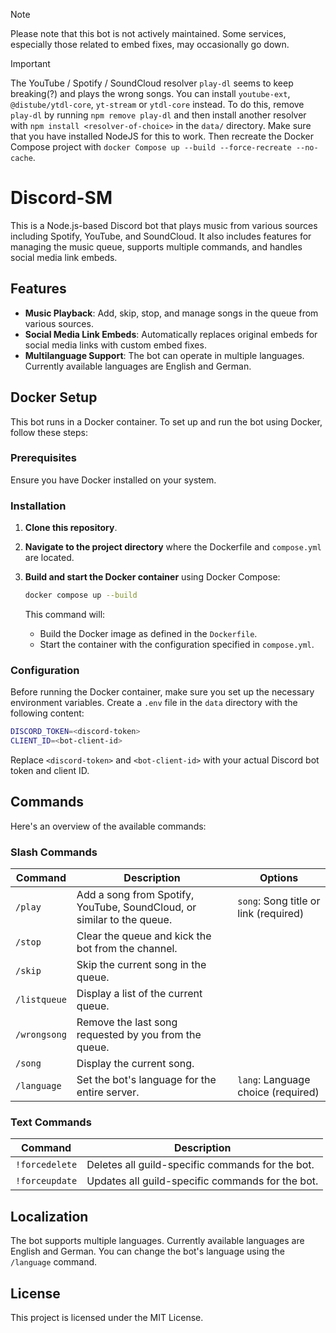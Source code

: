 > [!NOTE]  
> Please note that this bot is not actively maintained. Some services, especially those related to embed fixes, may occasionally go down.

> [!IMPORTANT]  
> The YouTube / Spotify / SoundCloud resolver `play-dl` seems to keep breaking(?) and plays the wrong songs. You can install `youtube-ext`, `@distube/ytdl-core`, `yt-stream` or `ytdl-core` instead. To do this, remove `play-dl` by running `npm remove play-dl` and then install another resolver with `npm install <resolver-of-choice>` in the `data/` directory. Make sure that you have installed NodeJS for this to work. Then recreate the Docker Compose project with `docker Compose up --build --force-recreate --no-cache`.

# Discord-SM

This is a Node.js-based Discord bot that plays music from various sources including Spotify, YouTube, and SoundCloud. It also includes features for managing the music queue, supports multiple commands, and handles social media link embeds.

## Features

- **Music Playback**: Add, skip, stop, and manage songs in the queue from various sources.
- **Social Media Link Embeds**: Automatically replaces original embeds for social media links with custom embed fixes.
- **Multilanguage Support**: The bot can operate in multiple languages. Currently available languages are English and German.

## Docker Setup

This bot runs in a Docker container. To set up and run the bot using Docker, follow these steps:

### Prerequisites

Ensure you have Docker installed on your system.

### Installation

1. **Clone this repository**.

2. **Navigate to the project directory** where the Dockerfile and `compose.yml` are located.

3. **Build and start the Docker container** using Docker Compose:
   ```sh
   docker compose up --build
   ```

   This command will:
   - Build the Docker image as defined in the `Dockerfile`.
   - Start the container with the configuration specified in `compose.yml`.

### Configuration

Before running the Docker container, make sure you set up the necessary environment variables. Create a `.env` file in the `data` directory with the following content:

```sh
DISCORD_TOKEN=<discord-token>
CLIENT_ID=<bot-client-id>
```

Replace `<discord-token>` and `<bot-client-id>` with your actual Discord bot token and client ID.

## Commands

Here's an overview of the available commands:

### Slash Commands

| Command      | Description                                                                 | Options                               |
|--------------|-----------------------------------------------------------------------------|---------------------------------------|
| `/play`      | Add a song from Spotify, YouTube, SoundCloud, or similar to the queue.      | `song`: Song title or link (required) |
| `/stop`      | Clear the queue and kick the bot from the channel.                          |                                       |
| `/skip`      | Skip the current song in the queue.                                         |                                       |
| `/listqueue` | Display a list of the current queue.                                        |                                       |
| `/wrongsong` | Remove the last song requested by you from the queue.                       |                                       |
| `/song`      | Display the current song.                                                   |                                       |
| `/language`  | Set the bot's language for the entire server.                               | `lang`: Language choice (required)    |

### Text Commands

| Command        | Description                                      |
|----------------|--------------------------------------------------|
| `!forcedelete` | Deletes all guild-specific commands for the bot. |
| `!forceupdate` | Updates all guild-specific commands for the bot. |

## Localization

The bot supports multiple languages. Currently available languages are English and German. You can change the bot's language using the `/language` command.

## License

This project is licensed under the MIT License.
